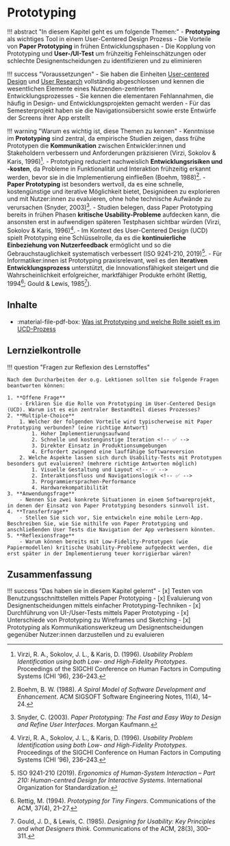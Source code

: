 # Prototyping

!!! abstract "In diesem Kapitel geht es um folgende Themen:"
    - **Prototyping** als wichtiges Tool in einem User-Centered Design Prozess
    - Die Vorteile von **Paper Prototyping** in frühen Entwicklungsphasen
    - Die Kopplung von Prototyping und **User-/UI-Test** um frühzeitig Fehleinschätzungen oder schlechte Designentscheidungen zu identifizieren und zu eliminieren


!!! success "Voraussetzungen"
    - Sie haben die Einheiten [User-centered Design](1_user-centered_design.md) und [User Research](2_user_research.md) vollständig abgeschlossen und kennen die wesentlichen Elemente eines Nutzenden-zentrierten Entwicklungsprozesses
    - Sie kennen die elementaren Fehlannahmen, die häufig in Design- und Entwicklungsprojekten gemacht werden
    - Für das Semesterprojekt haben sie die Navigationsübersicht sowie erste Entwürfe der Screens ihrer App erstellt

!!! warning "Warum es wichtig ist, diese Themen zu kennen"
    - Kenntnisse im **Prototyping** sind zentral, da empirische Studien zeigen, dass frühe Prototypen die **Kommunikation** zwischen Entwickler:innen und Stakeholdern verbessern und Anforderungen präzisieren (Virzi, Sokolov & Karis, 1996)[^6]. 
    - Prototyping reduziert nachweislich **Entwicklungsrisiken und -kosten**, da Probleme in Funktionalität und Interaktion frühzeitig erkannt werden, bevor sie in die Implementierung einfließen (Boehm, 1988)[^1].
    - **Paper Prototyping** ist besonders wertvoll, da es eine schnelle, kostengünstige und iterative Möglichkeit bietet, Designideen zu explorieren und mit Nutzer:innen zu evaluieren, ohne hohe technische Aufwände zu verursachen (Snyder, 2003)[^5].
    - Studien belegen, dass Paper Prototyping bereits in frühen Phasen **kritische Usability-Probleme** aufdecken kann, die ansonsten erst in aufwendigen späteren Testphasen sichtbar würden (Virzi, Sokolov & Karis, 1996)[^6].
    - Im Kontext des User-Centered Design (UCD) spielt Prototyping eine Schlüsselrolle, da es die **kontinuierliche Einbeziehung von Nutzerfeedback** ermöglicht und so die Gebrauchstauglichkeit systematisch verbessert (ISO 9241-210, 2019)[^3].
    - Für Informatiker:innen ist Prototyping praxisrelevant, weil es den **iterativen Entwicklungsprozess** unterstützt, die Innovationsfähigkeit steigert und die Wahrscheinlichkeit erfolgreicher, marktfähiger Produkte erhöht (Rettig, 1994[^4]; Gould & Lewis, 1985[^2]).

[^1]: Boehm, B. W. (1988). _A Spiral Model of Software Development and Enhancement_. ACM SIGSOFT Software Engineering Notes, 11(4), 14–24.
[^2]: Gould, J. D., & Lewis, C. (1985). _Designing for Usability: Key Principles and what Designers think_. Communications of the ACM, 28(3), 300–311.
[^3]: ISO 9241-210 (2019). _Ergonomics of Human-System Interaction – Part 210: Human-centred Design for Interactive Systems_. International Organization for Standardization.
[^4]: Rettig, M. (1994). _Prototyping for Tiny Fingers_. Communications of the ACM, 37(4), 21–27.
[^5]: Snyder, C. (2003). _Paper Prototyping: The Fast and Easy Way to Design and Refine User Interfaces_. Morgan Kaufmann.
[^6]: Virzi, R. A., Sokolov, J. L., & Karis, D. (1996). _Usability Problem Identification using both Low- and High-Fidelity Prototypes_. Proceedings of the SIGCHI Conference on Human Factors in Computing Systems (CHI ’96), 236–243.



## Inhalte
- :material-file-pdf-box: [Was ist Prototyping und welche Rolle spielt es im UCD-Prozess]()





## Lernzielkontrolle

!!! question "Fragen zur Reflexion des Lernstoffes"

    Nach dem Durcharbeiten der o.g. Lektionen sollten sie folgende Fragen beantworten können:

    1. **Offene Frage**
        - Erklären Sie die Rolle von Prototyping im User-Centered Design (UCD). Warum ist es ein zentraler Bestandteil dieses Prozesses?
    2. **Multiple-Choice**
        1. Welcher der folgenden Vorteile wird typischerweise mit Paper Prototyping verbunden? (eine richtige Antwort)
            1. Hoher Implementierungsaufwand
            2. Schnelle und kostengünstige Iteration <!-- ✅ -->
            3. Direkter Einsatz in Produktionsumgebungen
            4. Erfordert zwingend eine lauffähige Softwareversion
        2. Welche Aspekte lassen sich durch Usability-Tests mit Prototypen besonders gut evaluieren? (mehrere richtige Antworten möglich)
            1. Visuelle Gestaltung und Layout <!-- ✅ -->
            2. Interaktionsfluss und Navigationslogik <!-- ✅ -->
            3. Programmiersprachen-Performance
            4. Hardwarekompatibilität
    3. **Anwendungsfrage**
        - Nennen Sie zwei konkrete Situationen in einem Softwareprojekt, in denen der Einsatz von Paper Prototyping besonders sinnvoll ist.
    4. **Transferfrage**
        - Stellen Sie sich vor, Sie entwickeln eine mobile Lern-App. Beschreiben Sie, wie Sie mithilfe von Paper Prototyping und anschließenden User Tests die Navigation der App verbessern könnten.
    5. **Reflexionsfrage**
        - Warum können bereits mit Low-Fidelity-Prototypen (wie Papiermodellen) kritische Usability-Probleme aufgedeckt werden, die erst später in der Implementierung teuer korrigierbar wären?


## Zusammenfassung

!!! success "Das haben sie in diesem Kapitel gelernt"
    - [x] Testen von Benutzungsschnittstellen mittels Paper Prototyping
    - [x] Evaluierung von Designentscheidungen mittels einfacher Prototyping-Techniken
    - [x] Durchführung von UI-/User-Tests mittels Paper Prototyping
    - [x] Unterschiede von Prototyping zu Wireframes und Sketching
    - [x] Prototyping als Kommunikationswerkzeug um Designentscheidungen gegenüber Nutzer:innen darzustellen und zu evaluieren 



<!--
Prompt:
Bitte erstelle mir eine Auflistung mit je einem Satz pro Punkt, warum es für Informatiker:innen wichtig ist, Kenntnisse zum Prototyping zu haben. Gehe hierbei bitte auch auf die besondere Rolle und den Nutzen von Paper Prototyping ein. Beleuchte auch die Rolle und Wichtigkeit von Prototyping im User-centered Design. Benutze für die Formulierung einen wissenschaftlichen, faktenstarken Stil und gebe auch vollständige Quellen an. Berücksichtige bitte auch einen hohen Praxisbezug und Studien mit empirischen Erkenntnissen.
-->